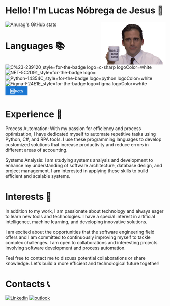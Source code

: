 # Hello! I'm Lucas Nóbrega de Jesus 👋
<img width='40%' align='right' src='Imagens\Best_boss.gif'></img>
![Anurag's GitHub stats](https://github-readme-stats.vercel.app/api?username=LucasN-tech&show_icons=true&theme=radical)

# Languages 📚

![C%23-239120_style=for-the-badge logo=c-sharp logoColor=white](https://github.com/LucasN-tech/LucasN-tech/assets/124197639/08c4adb2-ff06-4338-b321-6b80d8ab3d69)
![NET-5C2D91_style=for-the-badge logo=](https://github.com/LucasN-tech/LucasN-tech/assets/124197639/42c7c619-7523-4ea3-b70d-777fab55894f)
![Python-14354C_style=for-the-badge logo=python logoColor=white](https://github.com/LucasN-tech/LucasN-tech/assets/124197639/499058e9-0b6d-4eb5-a555-f4b6d9a5173d)
![Figma-F24E1E_style=for-the-badge logo=figma logoColor=white](https://github.com/LucasN-tech/LucasN-tech/assets/124197639/3c57d351-3e45-456d-b879-49b130a91df3)
<img width='70px' src='./Imagens/uipath3.png'>

# Experience 🚀
Process Automation: With my passion for efficiency and process optimization, I have dedicated myself to automate repetitive tasks using Python, C#, and RPA tools. I use these programming languages to develop customized solutions that increase productivity and reduce errors in different areas of accounting.

Systems Analysis: I am studying systems analysis and development to enhance my understanding of software architecture, database design, and project management. I am interested in applying these skills to build efficient and scalable systems.

# Interests 📖
In addition to my work, I am passionate about technology and always eager to learn new tools and technologies. I have a special interest in artificial intelligence, machine learning, and developing innovative solutions.

I am excited about the opportunities that the software engineering field offers and I am committed to continuously improving myself to tackle complex challenges. I am open to collaborations and interesting projects involving software development and process automation.

Feel free to contact me to discuss potential collaborations or share knowledge. Let's build a more efficient and technological future together!

# Contacts 📞
[![Linkedin](https://img.shields.io/badge/LinkedIn-0077B5?style=for-the-badge&logo=linkedin&logoColor=white)](https://www.linkedin.com/in/lucasnóbrega/)
[![outlook](https://img.shields.io/badge/Microsoft_Outlook-0078D4?style=for-the-badge&logo=microsoft-outlook&logoColor=white)](mailto:lucasnd@outlook.com)




